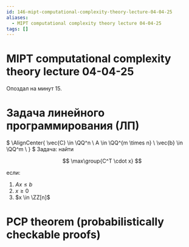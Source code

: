 ```yaml
---
id: 146-mipt-computational-complexity-theory-lecture-04-04-25
aliases:
  - MIPT computational complexity theory lecture 04-04-25
tags: []
---
```


# MIPT computational complexity theory lecture 04-04-25

Опоздал на минут 15.

# Задача линейного программирования (ЛП)

$
\AlignCenter{
\vec{C} \in \QQ^n \\
A \in \QQ^{m \times n} \\
\vec{b} \in \QQ^m \\
}
$
Задача: найти

$$
\max\group{C^T \cdot x}
$$

если:

1. $A x \le b$
2. $x \ge 0$
3. $x \in \ZZ[n]$

# PCP theorem (probabilistically checkable proofs)
